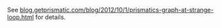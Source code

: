 See [blog.getprismatic.com/blog/2012/10/1/prismatics-graph-at-strange-loop.html](http://blog.getprismatic.com/blog/2012/10/1/prismatics-graph-at-strange-loop.html) for details.